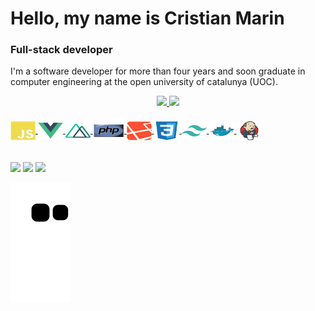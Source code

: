 # Hello, my name is Cristian Marin
### Full-stack developer

I'm a software developer for more than four years and soon graduate in computer engineering at the open university of catalunya (UOC).

<div align="center">
  <a href="https://github.com/marinsan">
  <img height="180em" src="https://github-readme-stats.vercel.app/api?username=marinsan&show_icons=true&theme=tokyonight&include_all_commits=true&count_private=true"/>
  <img height="180em" src="https://github-readme-stats.vercel.app/api/top-langs/?username=marinsan&layout=compact&langs_count=7&theme=tokyonight"/>
</div>
<div style="display: inline_block"><br>
  <img align="center" alt="Marin-Js" height="30" width="40" src="https://raw.githubusercontent.com/devicons/devicon/master/icons/javascript/javascript-plain.svg">
  <img align="center" alt="Marin-Vue" height="30" width="40" src="https://raw.githubusercontent.com/devicons/devicon/master/icons/vuejs/vuejs-original.svg">
  <img align="center" alt="Marin-Nuxt" height="30" width="40" src="https://raw.githubusercontent.com/devicons/devicon/master/icons/nuxtjs/nuxtjs-original.svg">
  <img align="center" alt="Marin-PHP" height="40" width="50" src="https://raw.githubusercontent.com/devicons/devicon/master/icons/php/php-original.svg">
  <img align="center" alt="Marin-Laravel" height="30" width="40" src="https://raw.githubusercontent.com/devicons/devicon/master/icons/laravel/laravel-plain.svg">
  <img align="center" alt="Marin-CSS" height="30" width="40" src="https://raw.githubusercontent.com/devicons/devicon/master/icons/css3/css3-original.svg">
  <img align="center" alt="Marin-tailwind" height="30" width="40" src="https://raw.githubusercontent.com/devicons/devicon/master/icons/tailwindcss/tailwindcss-plain.svg">
  <img align="center" alt="Marin-Docker" height="30" width="40" src="https://raw.githubusercontent.com/devicons/devicon/master/icons/docker/docker-original.svg">
  <img align="center" alt="Marin-Jenkins" height="30" width="40" src="https://raw.githubusercontent.com/devicons/devicon/master/icons/jenkins/jenkins-original.svg">
 <!---
 <img align="right" alt="Marin-pic" height="150" style="border-radius:50px;" src="">
-->
</div>
  
  ##
 
<div> 
  <a href="https://instagram.com/marinsan6" target="_blank"><img src="https://img.shields.io/badge/-Instagram-%405DE6?style=for-the-badge&logo=instagram&logoColor=white" target="_blank"></a>
  <a href = "mailto:mariin6@outlook.com"><img src="https://img.shields.io/badge/-Gmail-%23333?style=for-the-badge&logo=gmail&logoColor=white" target="_blank"></a>
  <a href="https://www.linkedin.com/in/cristian-marin-tejeda-7a5b01184" target="_blank"><img src="https://img.shields.io/badge/-LinkedIn-%230077B5?style=for-the-badge&logo=linkedin&logoColor=white" target="_blank"></a> 
 
  ![Snake animation](https://github.com/marinsan/marinsan/blob/output/github-contribution-grid-snake.svg)
 
</div>
